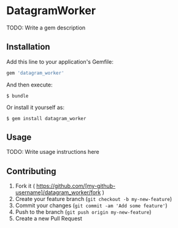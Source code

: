 # DatagramWorker

TODO: Write a gem description

## Installation

Add this line to your application's Gemfile:

```ruby
gem 'datagram_worker'
```

And then execute:

    $ bundle

Or install it yourself as:

    $ gem install datagram_worker

## Usage

TODO: Write usage instructions here

## Contributing

1. Fork it ( https://github.com/[my-github-username]/datagram_worker/fork )
2. Create your feature branch (`git checkout -b my-new-feature`)
3. Commit your changes (`git commit -am 'Add some feature'`)
4. Push to the branch (`git push origin my-new-feature`)
5. Create a new Pull Request
